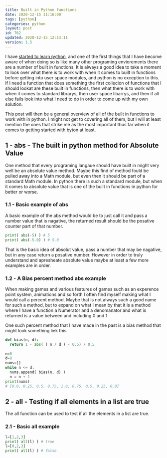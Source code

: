 ```yaml
---
title: Built in Python functions 
date: 2020-12-15 11:16:00
tags: [python]
categories: python
layout: post
id: 762
updated: 2020-12-15 12:13:11
version: 1.5
---
```


I have [started to learn python](https://docs.python.org/3/tutorial/), and one of the first things that I have become aware of when doing so is like many other programing enviorements there are a number of built in functions. It is always a good idea to take a moment to look over what there is to work with when it comes to built in functions before getting into user space modules, and python is no exception to this. If I need a function that does something the first collecion of functions that I should lookat are these built in functions, then what there is to work with when it comes to standard librarys, then user space libarrys, and then if all else fails look into what I need to do in order to come up with my own solution.

This post will then be a general overview of all of the built in functions to work with in python. I might not get to covering all of them, but I will at least mention the ones that strike me as the most important thus far when it comes to getting started with byton at least.

<!-- more -->

## 1 - abs - The built in python method for Absolute Value

One method that every programing langaue should have built in might very well be an absolute value method. Maybe this find of method fould be pulled away into a Math module, but even then it should be part of a standard Math module. In python there is such a standard module, but when it comes to absolute value that is one of the built in functions in python for better or worse.

### 1.1 - Basic example of abs

A basic example of the abs method would be to just call it and pass a number value that is nagative, the returned result should be the posative counter part of that number.

```python
print( abs(-5) ) # 5
print( abs(-5.0) ) # 5.0
```

That is the basic idea of absolut value, pass a number that may be nagative, but in any case return a posative number. However in order to truly understand and apresheate absolute value maybe at least a few more examples are in order.

### 1.2 - A Bias percent method abs example

When making games and various features of games such as an experence point system, animations and so forth I often find myself making what I would call a percent method. Maybe that is not always such a good name for such a method, but to expand on what I mean by that it is a method where I have a function a Numerator and a denomanator and what is returned is a value between and including 0 and 1.

One such percent method that I have made in the past is a bias method that might look something liek this.

```python
def bias(n, d):
  return 1 - abs( ( n / d ) - 0.5) / 0.5
 
n=0
d=8
nums=[]
while n <= d:
  nums.append( bias(n, d) )
  n = n + 1
print(nums)
# [0.0, 0.25, 0.5, 0.75, 1.0, 0.75, 0.5, 0.25, 0.0]
```

## 2 - all - Testing if all elements in a list are true

The all function can be used to test if all the elements in a list are true.

### 2.1 - Basic all example

```python
l=[1,2,3]
print( all(l) ) # true
l=[0,2,3]
print( all(l) ) # false
```
